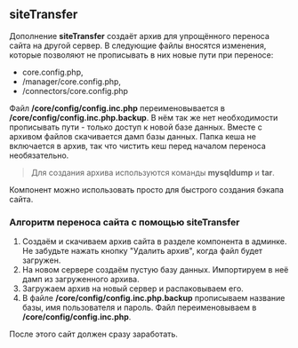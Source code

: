 ## siteTransfer
Дополнение **siteTransfer** создаёт архив для упрощённого переноса сайта на другой сервер. В следующие файлы вносятся изменения, которые позволяют не прописывать в них новые пути при переносе:

*   core.config.php,
*   /manager/core.config.php,
*   /connectors/core.config.php

Файл **/core/config/config.inc.php** переименовывается в **/core/config/config.inc.php.backup**. В нём так же нет необходимости прописывать пути - только доступ к новой базе данных. Вместе с архивом файлов скачивается дамп базы данных. Папка кеша не включается в архив, так что чистить кеш перед началом переноса необязательно.

> Для создания архива используются команды **mysqldump** и **tar**.

Компонент можно использовать просто для быстрого создания бэкапа сайта.

### Алгоритм переноса сайта с помощью siteTransfer

1.  Создаём и скачиваем архив сайта в разделе компонента в админке. Не забудьте нажать кнопку "Удалить архив", когда файл будет загружен.
2.  На новом сервере создаём пустую базу данных. Импортируем в неё дамп из загруженного архива.
3.  Загружаем архив на новый сервер и распаковываем его.
4.  В файле **/core/config/config.inc.php.backup** прописываем название базы, имя пользователя и пароль. Файл переименовываем в **/core/config/config.inc.php**.

После этого сайт должен сразу заработать.
